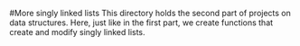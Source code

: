 #More singly linked lists
This directory holds the second part of projects on data structures. 
Here, just like in the first part, we create functions that create and modify singly linked lists.